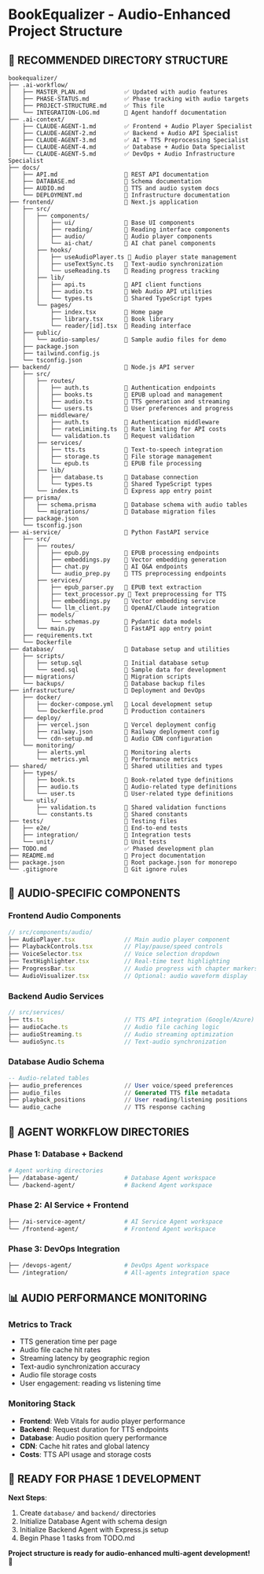 # BookEqualizer - Audio-Enhanced Project Structure

## 📁 RECOMMENDED DIRECTORY STRUCTURE

```
bookequalizer/
├── .ai-workflow/
│   ├── MASTER_PLAN.md           ✅ Updated with audio features
│   ├── PHASE-STATUS.md          ✅ Phase tracking with audio targets  
│   ├── PROJECT-STRUCTURE.md     ✅ This file
│   └── INTEGRATION-LOG.md       📝 Agent handoff documentation
├── .ai-context/
│   ├── CLAUDE-AGENT-1.md        ✅ Frontend + Audio Player Specialist
│   ├── CLAUDE-AGENT-2.md        ✅ Backend + Audio API Specialist  
│   ├── CLAUDE-AGENT-3.md        ✅ AI + TTS Preprocessing Specialist
│   ├── CLAUDE-AGENT-4.md        ✅ Database + Audio Data Specialist
│   └── CLAUDE-AGENT-5.md        ✅ DevOps + Audio Infrastructure Specialist
├── docs/
│   ├── API.md                   📝 REST API documentation  
│   ├── DATABASE.md              📝 Schema documentation
│   ├── AUDIO.md                 📝 TTS and audio system docs
│   └── DEPLOYMENT.md            📝 Infrastructure documentation
├── frontend/                    📁 Next.js application
│   ├── src/
│   │   ├── components/
│   │   │   ├── ui/              📁 Base UI components
│   │   │   ├── reading/         📁 Reading interface components
│   │   │   ├── audio/           📁 Audio player components
│   │   │   └── ai-chat/         📁 AI chat panel components
│   │   ├── hooks/
│   │   │   ├── useAudioPlayer.ts 📁 Audio player state management
│   │   │   ├── useTextSync.ts   📁 Text-audio synchronization
│   │   │   └── useReading.ts    📁 Reading progress tracking
│   │   ├── lib/
│   │   │   ├── api.ts           📁 API client functions
│   │   │   ├── audio.ts         📁 Web Audio API utilities  
│   │   │   └── types.ts         📁 Shared TypeScript types
│   │   └── pages/
│   │       ├── index.tsx        📁 Home page
│   │       ├── library.tsx      📁 Book library
│   │       └── reader/[id].tsx  📁 Reading interface
│   ├── public/
│   │   └── audio-samples/       📁 Sample audio files for demo
│   ├── package.json
│   ├── tailwind.config.js
│   └── tsconfig.json
├── backend/                     📁 Node.js API server
│   ├── src/
│   │   ├── routes/
│   │   │   ├── auth.ts          📁 Authentication endpoints
│   │   │   ├── books.ts         📁 EPUB upload and management
│   │   │   ├── audio.ts         📁 TTS generation and streaming
│   │   │   └── users.ts         📁 User preferences and progress
│   │   ├── middleware/
│   │   │   ├── auth.ts          📁 Authentication middleware
│   │   │   ├── rateLimiting.ts  📁 Rate limiting for API costs
│   │   │   └── validation.ts    📁 Request validation
│   │   ├── services/
│   │   │   ├── tts.ts           📁 Text-to-speech integration
│   │   │   ├── storage.ts       📁 File storage management
│   │   │   └── epub.ts          📁 EPUB file processing
│   │   ├── lib/
│   │   │   ├── database.ts      📁 Database connection
│   │   │   └── types.ts         📁 Shared TypeScript types
│   │   └── index.ts             📁 Express app entry point
│   ├── prisma/
│   │   ├── schema.prisma        📁 Database schema with audio tables
│   │   └── migrations/          📁 Database migration files
│   ├── package.json
│   └── tsconfig.json
├── ai-service/                  📁 Python FastAPI service
│   ├── src/
│   │   ├── routes/
│   │   │   ├── epub.py          📁 EPUB processing endpoints
│   │   │   ├── embeddings.py    📁 Vector embedding generation
│   │   │   ├── chat.py          📁 AI Q&A endpoints
│   │   │   └── audio_prep.py    📁 TTS preprocessing endpoints
│   │   ├── services/
│   │   │   ├── epub_parser.py   📁 EPUB text extraction
│   │   │   ├── text_processor.py 📁 Text preprocessing for TTS
│   │   │   ├── embeddings.py    📁 Vector embedding service
│   │   │   └── llm_client.py    📁 OpenAI/Claude integration
│   │   ├── models/
│   │   │   └── schemas.py       📁 Pydantic data models
│   │   └── main.py              📁 FastAPI app entry point
│   ├── requirements.txt
│   └── Dockerfile
├── database/                    📁 Database setup and utilities
│   ├── scripts/
│   │   ├── setup.sql            📁 Initial database setup
│   │   └── seed.sql             📁 Sample data for development
│   ├── migrations/              📁 Migration scripts
│   └── backups/                 📁 Database backup files
├── infrastructure/              📁 Deployment and DevOps
│   ├── docker/
│   │   ├── docker-compose.yml   📁 Local development setup
│   │   └── Dockerfile.prod      📁 Production containers
│   ├── deploy/
│   │   ├── vercel.json          📁 Vercel deployment config
│   │   ├── railway.json         📁 Railway deployment config
│   │   └── cdn-setup.md         📁 Audio CDN configuration
│   └── monitoring/
│       ├── alerts.yml           📁 Monitoring alerts
│       └── metrics.yml          📁 Performance metrics
├── shared/                      📁 Shared utilities and types
│   ├── types/
│   │   ├── book.ts              📁 Book-related type definitions
│   │   ├── audio.ts             📁 Audio-related type definitions
│   │   └── user.ts              📁 User-related type definitions
│   └── utils/
│       ├── validation.ts        📁 Shared validation functions
│       └── constants.ts         📁 Shared constants
├── tests/                       📁 Testing files
│   ├── e2e/                     📁 End-to-end tests
│   ├── integration/             📁 Integration tests
│   └── unit/                    📁 Unit tests
├── TODO.md                      ✅ Phased development plan
├── README.md                    📝 Project documentation
├── package.json                 📝 Root package.json for monorepo
└── .gitignore                   📝 Git ignore rules
```

## 🎯 AUDIO-SPECIFIC COMPONENTS

### Frontend Audio Components
```typescript
// src/components/audio/
├── AudioPlayer.tsx              // Main audio player component
├── PlaybackControls.tsx         // Play/pause/speed controls  
├── VoiceSelector.tsx            // Voice selection dropdown
├── TextHighlighter.tsx          // Real-time text highlighting
├── ProgressBar.tsx              // Audio progress with chapter markers
└── AudioVisualizer.tsx          // Optional: audio waveform display
```

### Backend Audio Services
```typescript  
// src/services/
├── tts.ts                       // TTS API integration (Google/Azure)
├── audioCache.ts                // Audio file caching logic
├── audioStreaming.ts            // Audio streaming optimization
└── audioSync.ts                 // Text-audio synchronization
```

### Database Audio Schema
```sql
-- Audio-related tables
├── audio_preferences            // User voice/speed preferences
├── audio_files                  // Generated TTS file metadata
├── playback_positions           // User reading/listening positions  
└── audio_cache                  // TTS response caching
```

## 🔄 AGENT WORKFLOW DIRECTORIES

### Phase 1: Database + Backend
```bash
# Agent working directories
├── /database-agent/             # Database Agent workspace
└── /backend-agent/              # Backend Agent workspace
```

### Phase 2: AI Service + Frontend  
```bash
├── /ai-service-agent/           # AI Service Agent workspace
└── /frontend-agent/             # Frontend Agent workspace
```

### Phase 3: DevOps Integration
```bash
├── /devops-agent/               # DevOps Agent workspace
└── /integration/                # All-agents integration space
```

## 📊 AUDIO PERFORMANCE MONITORING

### Metrics to Track
- TTS generation time per page
- Audio file cache hit rates
- Streaming latency by geographic region  
- Text-audio synchronization accuracy
- Audio file storage costs
- User engagement: reading vs listening time

### Monitoring Stack
- **Frontend**: Web Vitals for audio player performance
- **Backend**: Request duration for TTS endpoints
- **Database**: Audio position query performance
- **CDN**: Cache hit rates and global latency
- **Costs**: TTS API usage and storage costs

## 🚀 READY FOR PHASE 1 DEVELOPMENT

**Next Steps**:
1. Create `database/` and `backend/` directories
2. Initialize Database Agent with schema design
3. Initialize Backend Agent with Express.js setup
4. Begin Phase 1 tasks from TODO.md

**Project structure is ready for audio-enhanced multi-agent development!** 🎵